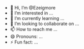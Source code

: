 - 👋 Hi, I’m @Ezeigmore
- 👀 I’m interested in ...
- 🌱 I’m currently learning ...
- 💞️ I’m looking to collaborate on ...
- 📫 How to reach me ...
- 😄 Pronouns: ...
- ⚡ Fun fact: ...

<!---
Ezeigmore/Ezeigmore is a ✨ special ✨ repository because its `README.md` (this file) appears on your GitHub profile.
You can click the Preview link to take a look at your changes.
--->
